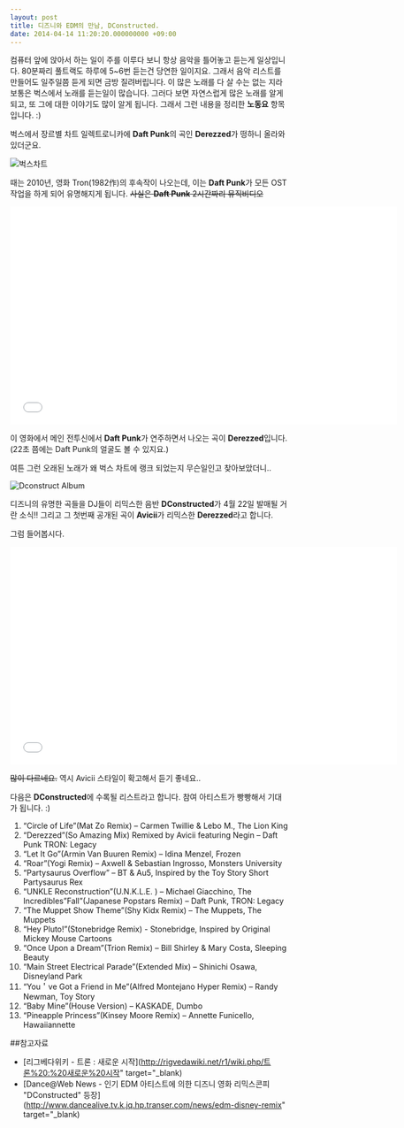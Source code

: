 ```yaml
---
layout: post
title: 디즈니와 EDM의 만남, DConstructed.
date: 2014-04-14 11:20:20.000000000 +09:00
---
```

컴퓨터 앞에 앉아서 하는 일이 주를 이루다 보니 항상 음악을 틀어놓고 듣는게 일상입니다. 80분짜리 풀트랙도 하루에 5~6번 듣는건 당연한 일이지요. 그래서 음악 리스트를 만들어도 일주일쯤 듣게 되면 금방 질려버립니다. 이 많은 노래를 다 살 수는 없는 지라 보통은 벅스에서 노래를 듣는일이 많습니다. 그러다 보면 자연스럽게 많은 노래를 알게 되고, 또 그에 대한 이야기도 많이 알게 됩니다. 그래서 그런 내용을 정리한 **노동요** 항목입니다. :)

벅스에서 장르별 차트 일렉트로니카에 **Daft Punk**의 곡인 **Derezzed**가 떵하니 올라와있더군요.

![벅스차트](/content/images/2014/Apr/_____2014_04_14____11_16_26.png)

때는 2010년, 영화 Tron(1982作)의 후속작이 나오는데, 이는 **Daft Punk**가 모든 OST작업을 하게 되어 유명해지게 됩니다. ~~사실은 **Daft Punk** 2시간짜리 뮤직비디오~~

<iframe width="700" height="394" src="//www.youtube.com/embed/WvVUvw_V6g4" frameborder="0" allowfullscreen></iframe>

이 영화에서 메인 전투신에서 **Daft Punk**가 연주하면서 나오는 곡이 **Derezzed**입니다. (22초 쯤에는 Daft Punk의 얼굴도 볼 수 있지요.)

여튼 그런 오래된 노래가 왜 벅스 차트에 랭크 되었는지 무슨일인고 찾아보았더니..

![Dconstruct Album](/content/images/2014/Apr/disney_dconstructed_album_cover_e1396612414301.jpg)

디즈니의 유명한 곡들을 DJ들이 리믹스한 음반 **DConstructed**가 4월 22일 발매될 거란 소식!! 그리고 그 첫번째 공개된 곡이 **Avicii**가 리믹스한 **Derezzed**라고 합니다.

그럼 들어봅시다.

<iframe width="700" height="394" src="//www.youtube.com/embed/mDcUZej1s3k" frameborder="0" allowfullscreen></iframe>

~~많이 다르네요.~~ 역시 Avicii 스타일이 확고해서 듣기 좋네요..

다음은 **DConstructed**에 수록될 리스트라고 합니다. 참여 아티스트가 빵빵해서 기대가 됩니다. :)

1. “Circle of Life”(Mat Zo Remix) – Carmen Twillie & Lebo M., The Lion King
2. “Derezzed”(So Amazing Mix) Remixed by Avicii featuring Negin – Daft Punk TRON: Legacy
3. “Let It Go”(Armin Van Buuren Remix) – Idina Menzel, Frozen
4. “Roar”(Yogi Remix) – Axwell & Sebastian Ingrosso, Monsters University
5. “Partysaurus Overflow” – BT & Au5, Inspired by the Toy Story Short Partysaurus Rex
6. “UNKLE Reconstruction”(U.N.K.L.E. ) – Michael Giacchino, The Incredibles”Fall”(Japanese Popstars Remix) – Daft Punk, TRON: Legacy
7. “The Muppet Show Theme”(Shy Kidx Remix) – The Muppets, The Muppets
8. “Hey Pluto!”(Stonebridge Remix) - Stonebridge, Inspired by Original Mickey Mouse Cartoons
9. “Once Upon a Dream”(Trion Remix) – Bill Shirley & Mary Costa, Sleeping Beauty
10. “Main Street Electrical Parade”(Extended Mix) – Shinichi Osawa, Disneyland Park
11. “You＇ve Got a Friend in Me”(Alfred Montejano Hyper Remix) – Randy Newman, Toy Story
12. “Baby Mine”(House Version) – KASKADE, Dumbo
13. “Pineapple Princess”(Kinsey Moore Remix) – Annette Funicello, Hawaiiannette



##참고자료

* [리그베다위키 - 트론 : 새로운 시작](http://rigvedawiki.net/r1/wiki.php/트론%20:%20새로운%20시작" target="_blank)
* [Dance@Web News - 인기 EDM 아티스트에 의한 디즈니 영화 리믹스콘피 "DConstructed" 등장](http://www.dancealive.tv.k.jq.hp.transer.com/news/edm-disney-remix" target="_blank)

